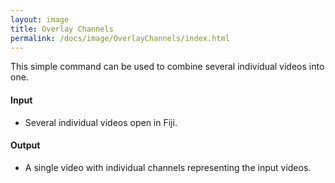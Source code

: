 ```yaml
---
layout: image
title: Overlay Channels
permalink: /docs/image/OverlayChannels/index.html
---
```

This simple command can be used to combine several individual videos into one.

#### Input

* Several individual videos open in Fiji.

#### Output

* A single video with individual channels representing the input videos.
